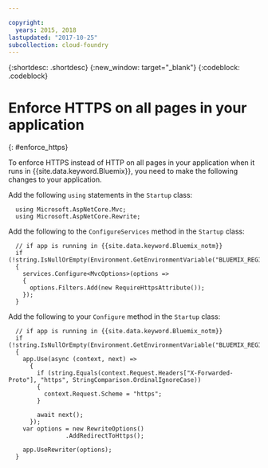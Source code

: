 ```yaml
---

copyright:
  years: 2015, 2018
lastupdated: "2017-10-25"
subcollection: cloud-foundry
---
```


{:shortdesc: .shortdesc}
{:new_window: target="_blank"}
{:codeblock: .codeblock}

# Enforce HTTPS on all pages in your application
{: #enforce_https}

To enforce HTTPS instead of HTTP on all pages in your application when it runs in {{site.data.keyword.Bluemix}}, you need to make the following changes to your application.

Add the following `using` statements in the `Startup` class:

```
  using Microsoft.AspNetCore.Mvc;
  using Microsoft.AspNetCore.Rewrite;
```

Add the following to the `ConfigureServices` method in the `Startup` class:

```
  // if app is running in {{site.data.keyword.Bluemix_notm}}
  if (!string.IsNullOrEmpty(Environment.GetEnvironmentVariable("BLUEMIX_REGION")))
  {
    services.Configure<MvcOptions>(options =>
    {
      options.Filters.Add(new RequireHttpsAttribute());
    });
  }
```

Add the following to your `Configure` method in the `Startup` class:

```
  // if app is running in {{site.data.keyword.Bluemix_notm}}
  if (!string.IsNullOrEmpty(Environment.GetEnvironmentVariable("BLUEMIX_REGION")))
  {
    app.Use(async (context, next) =>
      {
        if (string.Equals(context.Request.Headers["X-Forwarded-Proto"], "https", StringComparison.OrdinalIgnoreCase))
        {
          context.Request.Scheme = "https";
        }

        await next();
      });
    var options = new RewriteOptions()
                .AddRedirectToHttps();

    app.UseRewriter(options);
  }
```
